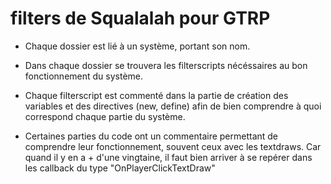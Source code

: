 # filters de Squalalah pour GTRP


- Chaque dossier est lié à un système, portant son nom.

- Dans chaque dossier se trouvera les filterscripts nécéssaires au bon fonctionnement du système.

- Chaque filterscript est commenté dans la partie de création des variables et des directives (new, define) afin de bien comprendre à quoi correspond chaque partie du système.

- Certaines parties du code ont un commentaire permettant de comprendre leur fonctionnement, souvent ceux avec les textdraws. Car quand il y en a + d'une vingtaine, il faut bien arriver à se repérer dans les callback du type "OnPlayerClickTextDraw"
